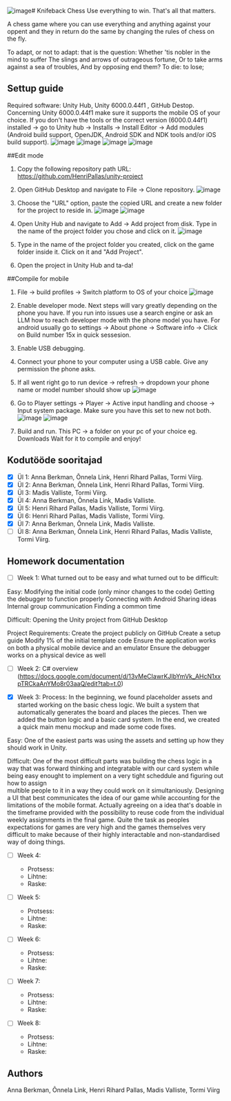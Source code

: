 ![image](https://github.com/user-attachments/assets/b0534cb8-bdc7-447c-b376-66e5ea0ef88c)# Knifeback Chess
Use everything to win. That's all that matters.

A chess game where you can use everything and anything against your oppent and they in return do the same by changing the rules of chess on the fly.

To adapt, or not to adapt: that is the question:
Whether 'tis nobler in the mind to suffer
The slings and arrows of outrageous fortune,
Or to take arms against a sea of troubles,
And by opposing end them? To die: to lose;

## Settup guide

Required software: Unity Hub, Unity 6000.0.44f1 , GitHub Destop.
Concerning Unity 6000.0.44f1 make sure it supports the mobile OS of your choice. If you don't have the tools or the correct version (6000.0.44f1) installed → go to Unity hub → Installs → Install Editor → Add modules (Android build support, OpenJDK, Android SDK and NDK tools and/or iOS build support).
![image](https://github.com/user-attachments/assets/0a07d84b-db52-4825-aae3-2bc23eb5c12d)
![image](https://github.com/user-attachments/assets/5b2aec7f-7453-43d0-a0a7-f63831c8dcd9)
![image](https://github.com/user-attachments/assets/9a01fd3b-fe71-4e3e-80f6-4256c1fae05b)
![image](https://github.com/user-attachments/assets/879d1b1a-1463-46e0-9dd1-e31a4fec30e7)


##Edit mode
1. Copy the following repository path URL: https://github.com/HenriPallas/unity-project
2. Open GitHub Desktop and navigate to File → Clone repository.
![image](https://github.com/user-attachments/assets/46c7f9ed-6d38-4a0c-86dc-60edccb0e7cb)

3. Choose the "URL" option, paste the copied URL and create a new folder for the project to reside in.
![image](https://github.com/user-attachments/assets/38aeb1f2-6a1e-4c5d-b474-9d4a0ee5fde8)
![image](https://github.com/user-attachments/assets/13bd4ba8-14a3-47a9-9cf7-de1e83ba8825)

5. Open Unity Hub and navigate to Add → Add project from disk. Type in the name of the project folder you chose and click on it.
![image](https://github.com/user-attachments/assets/883efad4-c974-4385-a42b-ac8bdf385acb)

7. Type in the name of the project folder you created, click on the game folder inside it. Click on it and "Add Project".
8. Open the project in Unity Hub and ta-da!

##Compile for mobile

1. File → build profiles → Switch platform to OS of your choice
![image](https://github.com/user-attachments/assets/a19f4da0-d106-4144-88d2-86568878ebb4)

3.  Enable developer mode. Next steps will vary greatly depending on the phone you have. If you run into issues use a search engine or ask an LLM how to reach developer mode with the phone model you have. For android usually go to settings → About phone → Software info → Click on Build number 15x in quick sessesion.
4.  Enable USB debugging.
5.  Connect your phone to your computer using a USB cable. Give any permission the phone asks.
6.  If all went right go to run device → refresh → dropdown your phone name or model number should show up
![image](https://github.com/user-attachments/assets/695f2d5f-3ff5-46c2-9f6f-12c89486a88a)

7. Go to Player settings → Player → Active input handling and choose → Input system package. Make sure you have this set to new not both.
![image](https://github.com/user-attachments/assets/2da38799-f6d8-48ba-9ed3-5ff3301a783e)
![image](https://github.com/user-attachments/assets/bad83b59-e289-4661-aa88-12d6ed5f3483)

8. Build and run. This PC → a folder on your pc of your choice eg. Downloads
Wait for it to compile and enjoy!



## Kodutööde sooritajad

- [x] Ül 1: Anna Berkman, Õnnela Link, Henri Rihard Pallas, Tormi Viirg.
- [x] Ül 2: Anna Berkman, Õnnela Link, Henri Rihard Pallas, Tormi Viirg.
- [x] Ül 3: Madis Valliste, Tormi Viirg.
- [x] Ül 4: Anna Berkman, Õnnela Link, Madis Valliste.
- [x] Ül 5: Henri Rihard Pallas, Madis Valliste, Tormi Viirg.
- [x] Ül 6: Henri Rihard Pallas, Madis Valliste, Tormi Viirg.
- [x] Ül 7: Anna Berkman, Õnnela Link, Madis Valliste.
- [ ] Ül 8: Anna Berkman, Õnnela Link, Henri Rihard Pallas, Madis Valliste, Tormi Viirg.

## Homework documentation

- [ ] Week 1:
What turned out to be easy and what turned out to be difficult:

Easy:
  Modifying the initial code (only minor changes to the code)
  Getting the debugger to function properly
  Connecting with Android
  Sharing ideas
  Internal group communication
  Finding a common time

Difficult:
  Opening the Unity project from GitHub Desktop
  
Project Requirements:
  Create the project publicly on GitHub
  Create a setup guide
  Modify 1% of the initial template code
  Ensure the application works on both a physical mobile device and an emulator
  Ensure the debugger works on a physical device as well

- [ ] Week 2:
C# overview
 (https://docs.google.com/document/d/13vMeCIawrKJIbYmVk_AHcN1xxpTRCkaAnYMo8r03aaQ/edit?tab=t.0)

- [x] Week 3:
Process:
  In the beginning, we found placeholder assets and started working on the basic chess logic. We built a system that automatically generates the board and places the pieces. Then we added the button logic and a basic card system. In the   end, we created a quick main menu mockup and made some code fixes.

Easy:
  One of the easiest parts was using the assets and setting up how they should work in Unity.

Difficult:
  One of the most difficult parts was building the chess logic in a way that was forward thinking and integratable with our card system while being easy enought to implement on a very tight scheddule and figuring out how to assign     
  multible people to it in a way they could work on it simultaniously. 
  Designing a UI that best communicates the idea of our game while accounting for the limitations of the mobile format.
  Actually agreeing on a idea that's doable in the timeframe provided with the possibility to reuse code from the individual weekly assignments in the final game. Quite the task as peoples expectations for games are very high and the      games themselves very difficult to make because of their highly interactable and non-standardised way of doing things. 

- [ ] Week 4:
  - Protsess:
  - Lihtne:
  - Raske:

- [ ] Week 5:
  - Protsess:
  - Lihtne:
  - Raske:

- [ ] Week 6:
  - Protsess:
  - Lihtne:
  - Raske:

- [ ] Week 7:
  - Protsess:
  - Lihtne:
  - Raske:

- [ ] Week 8:
  - Protsess:
  - Lihtne:
  - Raske:

## Authors
 Anna Berkman, Õnnela Link, Henri Rihard Pallas, Madis Valliste, Tormi Viirg
